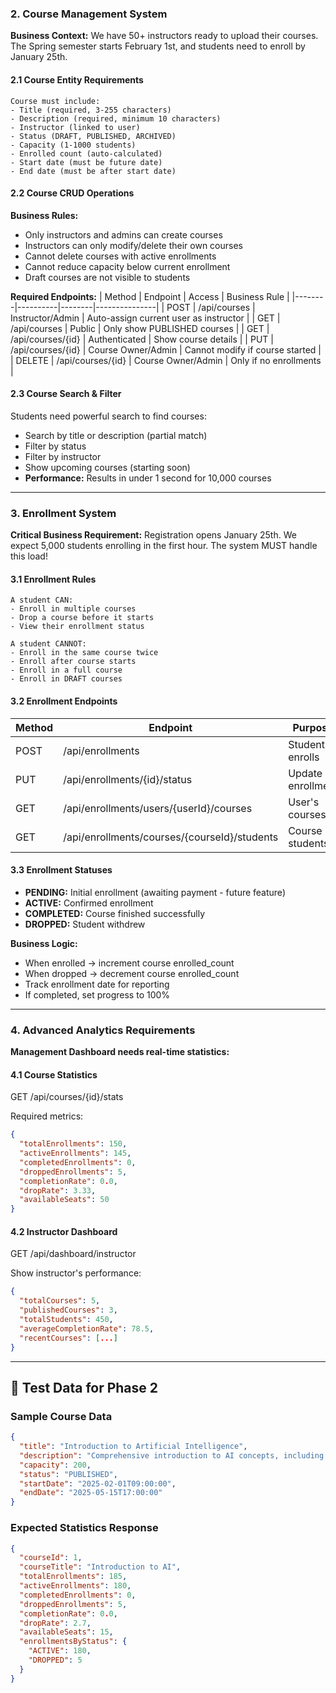 ### 2. Course Management System

**Business Context:** We have 50+ instructors ready to upload their courses. The Spring semester starts February 1st, and students need to enroll by January 25th.

#### 2.1 Course Entity Requirements
```
Course must include:
- Title (required, 3-255 characters)
- Description (required, minimum 10 characters) 
- Instructor (linked to user)
- Status (DRAFT, PUBLISHED, ARCHIVED)
- Capacity (1-1000 students)
- Enrolled count (auto-calculated)
- Start date (must be future date)
- End date (must be after start date)
```

#### 2.2 Course CRUD Operations

**Business Rules:**
- Only instructors and admins can create courses
- Instructors can only modify/delete their own courses
- Cannot delete courses with active enrollments
- Cannot reduce capacity below current enrollment
- Draft courses are not visible to students

**Required Endpoints:**
| Method | Endpoint | Access | Business Rule |
|--------|----------|--------|---------------|
| POST | /api/courses | Instructor/Admin | Auto-assign current user as instructor |
| GET | /api/courses | Public | Only show PUBLISHED courses |
| GET | /api/courses/{id} | Authenticated | Show course details |
| PUT | /api/courses/{id} | Course Owner/Admin | Cannot modify if course started |
| DELETE | /api/courses/{id} | Course Owner/Admin | Only if no enrollments |

#### 2.3 Course Search & Filter
Students need powerful search to find courses:
- Search by title or description (partial match)
- Filter by status
- Filter by instructor
- Show upcoming courses (starting soon)
- **Performance:** Results in under 1 second for 10,000 courses

---

### 3. Enrollment System

**Critical Business Requirement:** Registration opens January 25th. We expect 5,000 students enrolling in the first hour. The system MUST handle this load!

#### 3.1 Enrollment Rules
```
A student CAN:
- Enroll in multiple courses
- Drop a course before it starts
- View their enrollment status

A student CANNOT:
- Enroll in the same course twice
- Enroll after course starts
- Enroll in a full course
- Enroll in DRAFT courses
```

#### 3.2 Enrollment Endpoints

| Method | Endpoint | Purpose | Validation |
|--------|----------|---------|------------|
| POST | /api/enrollments | Student enrolls | Check capacity, status, dates |
| PUT | /api/enrollments/{id}/status | Update enrollment | Students can only DROP |
| GET | /api/enrollments/users/{userId}/courses | User's courses | Users see own, Admin sees all |
| GET | /api/enrollments/courses/{courseId}/students | Course students | Instructor/Admin only |

#### 3.3 Enrollment Statuses
- **PENDING:** Initial enrollment (awaiting payment - future feature)
- **ACTIVE:** Confirmed enrollment
- **COMPLETED:** Course finished successfully
- **DROPPED:** Student withdrew

**Business Logic:**
- When enrolled → increment course enrolled_count
- When dropped → decrement course enrolled_count
- Track enrollment date for reporting
- If completed, set progress to 100%

---

### 4. Advanced Analytics Requirements

**Management Dashboard needs real-time statistics:**

#### 4.1 Course Statistics
GET /api/courses/{id}/stats

Required metrics:
```json
{
  "totalEnrollments": 150,
  "activeEnrollments": 145,
  "completedEnrollments": 0,
  "droppedEnrollments": 5,
  "completionRate": 0.0,
  "dropRate": 3.33,
  "availableSeats": 50
}
```

#### 4.2 Instructor Dashboard
GET /api/dashboard/instructor

Show instructor's performance:
```json
{
  "totalCourses": 5,
  "publishedCourses": 3,
  "totalStudents": 450,
  "averageCompletionRate": 78.5,
  "recentCourses": [...]
}
```

---


## 📎 Test Data for Phase 2

### Sample Course Data
```json
{
  "title": "Introduction to Artificial Intelligence",
  "description": "Comprehensive introduction to AI concepts, including machine learning, neural networks, and practical applications",
  "capacity": 200,
  "status": "PUBLISHED",
  "startDate": "2025-02-01T09:00:00",
  "endDate": "2025-05-15T17:00:00"
}
```

### Expected Statistics Response
```json
{
  "courseId": 1,
  "courseTitle": "Introduction to AI",
  "totalEnrollments": 185,
  "activeEnrollments": 180,
  "completedEnrollments": 0,
  "droppedEnrollments": 5,
  "completionRate": 0.0,
  "dropRate": 2.7,
  "availableSeats": 15,
  "enrollmentsByStatus": {
    "ACTIVE": 180,
    "DROPPED": 5
  }
}
```